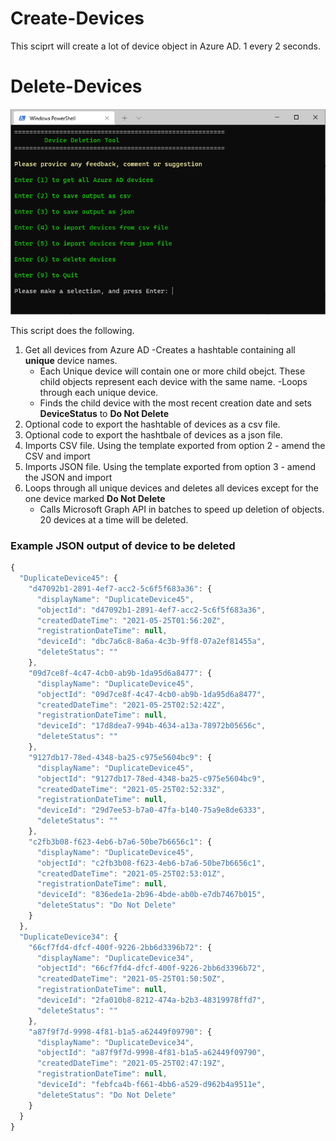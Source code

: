 # Create-Devices

This sciprt will create a lot of device object in Azure AD. 1 every 2 seconds.

# Delete-Devices

![Powershell Menu](PowerShellMenu01.png)

This script does the following.
1. Get all devices from Azure AD
  -Creates a hashtable containing all **unique** device names. 
      - Each Unique device will contain one or more child obejct. These child objects represent each device with the same name.
  -Loops through each unique device.
      - Finds the child device with the most recent creation date and sets **DeviceStatus** to **Do Not Delete**
2. Optional code to export the hashtable of devices as a csv file.
3. Optional code to export the hashtbale of devices as a json file.
4. Imports CSV file. Using the template exported from option 2 - amend the CSV and import
5. Imports JSON file. Using the template exported from option 3 - amend the JSON and import
6. Loops through all unique devices and deletes all devices except for the one device marked **Do Not Delete**
    - Calls Microsoft Graph API in batches to speed up deletion of objects. 20 devices at a time will be deleted.

### Example JSON output of device to be deleted

```javascript
{
  "DuplicateDevice45": {
    "d47092b1-2891-4ef7-acc2-5c6f5f683a36": {
      "displayName": "DuplicateDevice45",
      "objectId": "d47092b1-2891-4ef7-acc2-5c6f5f683a36",
      "createdDateTime": "2021-05-25T01:56:20Z",
      "registrationDateTime": null,
      "deviceId": "dbc7a6c8-8a6a-4c3b-9ff8-07a2ef81455a",
      "deleteStatus": ""
    },
    "09d7ce8f-4c47-4cb0-ab9b-1da95d6a8477": {
      "displayName": "DuplicateDevice45",
      "objectId": "09d7ce8f-4c47-4cb0-ab9b-1da95d6a8477",
      "createdDateTime": "2021-05-25T02:52:42Z",
      "registrationDateTime": null,
      "deviceId": "17d8dea7-994b-4634-a13a-78972b05656c",
      "deleteStatus": ""
    },
    "9127db17-78ed-4348-ba25-c975e5604bc9": {
      "displayName": "DuplicateDevice45",
      "objectId": "9127db17-78ed-4348-ba25-c975e5604bc9",
      "createdDateTime": "2021-05-25T02:52:33Z",
      "registrationDateTime": null,
      "deviceId": "29d7ee53-b7a0-47fa-b140-75a9e8de6333",
      "deleteStatus": ""
    },
    "c2fb3b08-f623-4eb6-b7a6-50be7b6656c1": {
      "displayName": "DuplicateDevice45",
      "objectId": "c2fb3b08-f623-4eb6-b7a6-50be7b6656c1",
      "createdDateTime": "2021-05-25T02:53:01Z",
      "registrationDateTime": null,
      "deviceId": "836ede1a-2b96-4bde-ab0b-e7db7467b015",
      "deleteStatus": "Do Not Delete"
    }
  },
  "DuplicateDevice34": {
    "66cf7fd4-dfcf-400f-9226-2bb6d3396b72": {
      "displayName": "DuplicateDevice34",
      "objectId": "66cf7fd4-dfcf-400f-9226-2bb6d3396b72",
      "createdDateTime": "2021-05-25T01:50:50Z",
      "registrationDateTime": null,
      "deviceId": "2fa010b8-8212-474a-b2b3-48319978ffd7",
      "deleteStatus": ""
    },
    "a87f9f7d-9998-4f81-b1a5-a62449f09790": {
      "displayName": "DuplicateDevice34",
      "objectId": "a87f9f7d-9998-4f81-b1a5-a62449f09790",
      "createdDateTime": "2021-05-25T02:47:19Z",
      "registrationDateTime": null,
      "deviceId": "febfca4b-f661-4bb6-a529-d962b4a9511e",
      "deleteStatus": "Do Not Delete"
    }
  }
}

```